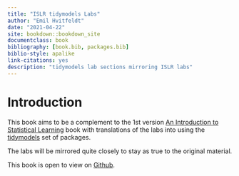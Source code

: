 ```yaml
--- 
title: "ISLR tidymodels Labs"
author: "Emil Hvitfeldt"
date: "2021-04-22"
site: bookdown::bookdown_site
documentclass: book
bibliography: [book.bib, packages.bib]
biblio-style: apalike
link-citations: yes
description: "tidymodels lab sections mirroring ISLR labs"
---
```


# Introduction

This book aims to be a complement to the 1st version [An Introduction to Statistical Learning](https://www.statlearning.com/) book with translations of the labs into using the [tidymodels](https://www.tidymodels.org/) set of packages.

The labs will be mirrored quite closely to stay as true to the original material.

This book is open to view on [Github](https://github.com/EmilHvitfeldt/ISLR-tidymodels-labs).
